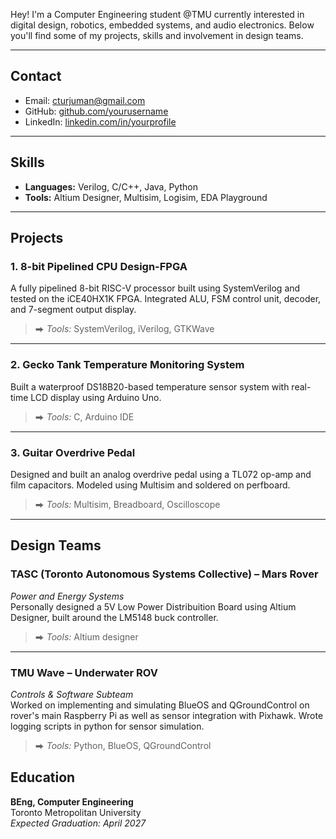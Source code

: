 
Hey! I'm a Computer Engineering student @TMU currently interested in digital design, robotics, embedded systems, and audio electronics. Below you'll find some of my projects, skills and involvement in design teams.

---

## Contact

- Email: cturjuman@gmail.com  
- GitHub: [github.com/yourusername](https://github.com/Coco074)  
- LinkedIn: [linkedin.com/in/yourprofile](https://www.linkedin.com/in/christianturjuman/)

---

## Skills

- **Languages:** Verilog, C/C++, Java, Python 
- **Tools:** Altium Designer, Multisim, Logisim, EDA Playground

---

## Projects

### 1. **8-bit Pipelined CPU Design-FPGA**
A fully pipelined 8-bit RISC-V processor built using SystemVerilog and tested on the iCE40HX1K FPGA. Integrated ALU, FSM control unit, decoder, and 7-segment output display.

> ⮕ *Tools:* SystemVerilog, iVerilog, GTKWave  

---

### 2. **Gecko Tank Temperature Monitoring System**
Built a waterproof DS18B20-based temperature sensor system with real-time LCD display using Arduino Uno.

> ⮕ *Tools:* C, Arduino IDE  

---

### 3. **Guitar Overdrive Pedal**
Designed and built an analog overdrive pedal using a TL072 op-amp and film capacitors. Modeled using Multisim and soldered on perfboard.

> ⮕ *Tools:* Multisim, Breadboard, Oscilloscope  

---

## Design Teams

### **TASC (Toronto Autonomous Systems Collective) – Mars Rover**
*Power and Energy Systems*  
Personally designed a 5V Low Power Distribuition Board using Altium Designer, built around the LM5148 buck controller.
> ⮕ *Tools:* Altium designer
---

### **TMU Wave – Underwater ROV**
*Controls & Software Subteam*  
Worked on implementing and simulating BlueOS and QGroundControl on rover's main Raspberry Pi as well as sensor integration with Pixhawk. Wrote logging scripts in python for sensor simulation.
> ⮕ *Tools:* Python, BlueOS, QGroundControl
 
## Education

**BEng, Computer Engineering**  
Toronto Metropolitan University  
_Expected Graduation: April 2027_



